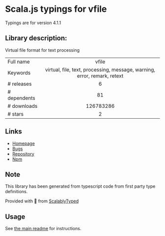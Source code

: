 
# Scala.js typings for vfile

Typings are for version 4.1.1

## Library description:
Virtual file format for text processing

|                    |                 |
| ------------------ | :-------------: |
| Full name          | vfile |
| Keywords           | virtual, file, text, processing, message, warning, error, remark, retext |
| # releases         | 6 |
| # dependents       | 81 |
| # downloads        | 126783286 |
| # stars            | 2 |

## Links
- [Homepage](https://github.com/vfile/vfile#readme)
- [Bugs](https://github.com/vfile/vfile/issues)
- [Repository](https://github.com/vfile/vfile)
- [Npm](https://www.npmjs.com/package/vfile)
    


## Note
This library has been generated from typescript code from first party type definitions.

Provided with :purple_heart: from [ScalablyTyped](https://github.com/oyvindberg/ScalablyTyped)

## Usage
See [the main readme](../../readme.md) for instructions.


